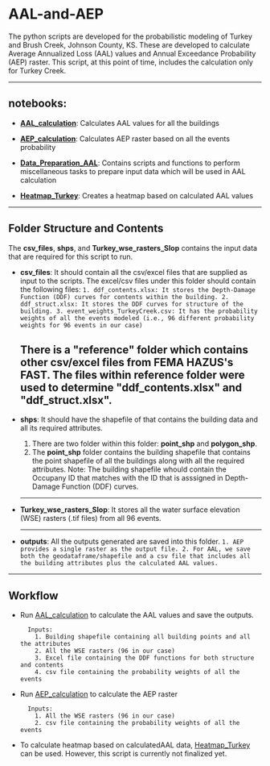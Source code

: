 # AAL-and-AEP

The python scripts are developed for the probabilistic modeling of Turkey and Brush Creek, Johnson County, KS. These are developed to calculate Average Annualized Loss (AAL) values and Annual Exceedance Probability (AEP) raster.
This script, at this point of time, includes the calculation only for Turkey Creek.

---

## __notebooks__:
- [__AAL_calculation__](scripts/AAL_calculation.ipynb): Calculates AAL values for all the buildings

- [__AEP_calculation__](scripts/AEP_calculation.ipynb): Calculates AEP raster based on all the events probability

- [__Data_Preparation_AAL__](scripts/Data_Preparation_AAL.ipynb): Contains scripts and functions to perform miscellaneous tasks to prepare input data which will be used in AAL calculation

- [__Heatmap_Turkey__](scripts/Heatmap_Turkey.ipynb): Creates a heatmap based on calculated AAL values

---
## __Folder Structure and Contents__
The __csv_files__, __shps__, and __Turkey_wse_rasters_Slop__ contains the input data that are required for this script to run.
- __csv_files__: It should contain all the csv/excel files that are supplied as input to the scripts. The excel/csv files under this folder should contain the following files:
          ```
          1. ddf_contents.xlsx: It stores the Depth-Damage Function (DDF) curves for contents within the building.
          2. ddf_struct.xlsx: It stores the DDF curves for structure of the building.
          3. event_weights_TurkeyCreek.csv: It has the probability weights of all the events modeled (i.e., 96 different probability weights for 96 events in our case)
          ```

    There is a "reference" folder which contains other csv/excel files from FEMA HAZUS's FAST. The files within reference folder were used to determine "ddf_contents.xlsx" and "ddf_struct.xlsx".
   ---

- __shps__: It should have the shapefile of that contains the building data and all its required attributes.
  
    1. There are two folder within this folder: __point_shp__ and __polygon_shp__.
    2. The __point_shp__ folder contains the building shapefile that contains the point shapefile of all the buildings along with all the required attributes.
    Note: The building shapefile whould contain the Occupany ID that matches with the ID that is asssigned in Depth-Damage Function (DDF) curves.
    ---

- __Turkey_wse_rasters_Slop__: It stores all the water surface elevation (WSE) rasters (.tif files) from all 96 events.
  
    ---
- __outputs__: All the outputs generated are saved into this folder.
          ```
          1. AEP provides a single raster as the output file.
          2. For AAL, we save both the geodataframe/shapefile and a csv file that includes all the building attributes plus the calculated AAL values.
          ```
    
---

## __Workflow__
- Run [AAL_calculation](scripts/AAL_calculation.ipynb) to calculate the AAL values and save the outputs.
    ```
      Inputs:
        1. Building shapefile containing all building points and all the attributes
        2. All the WSE rasters (96 in our case)
        3. Excel file containing the DDF functions for both structure and contents
        4. csv file containing the probability weights of all the events
    ```
    
- Run [AEP_calculation](scrip[ts/AEP_calculation.ipynb) to calculate the AEP raster
    ```
      Inputs:
        1. All the WSE rasters (96 in our case)
        2. csv file containing the probability weights of all the events
    ```

- To calculate heatmap based on calculatedAAL data, [Heatmap_Turkey](scripts/Heatmap_Turkey.ipynb) can be used. However, this script is currently not finalized yet. 

